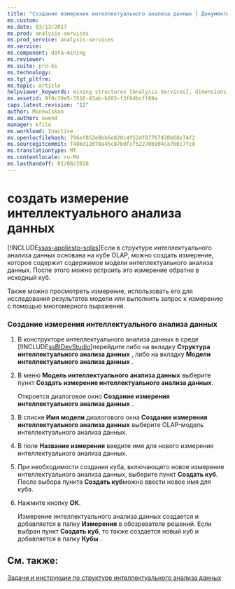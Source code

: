 ```yaml
---
title: "Создание измерения интеллектуального анализа данных | Документы Microsoft"
ms.custom: 
ms.date: 03/13/2017
ms.prod: analysis-services
ms.prod_service: analysis-services
ms.service: 
ms.component: data-mining
ms.reviewer: 
ms.suite: pro-bi
ms.technology: 
ms.tgt_pltfrm: 
ms.topic: article
helpviewer_keywords: mining structures [Analysis Services], dimensions
ms.assetid: 9f0c39e5-3516-43ab-b203-f3f6dbcff89a
caps.latest.revision: "12"
author: Minewiskan
ms.author: owend
manager: kfile
ms.workload: Inactive
ms.openlocfilehash: 786ef852e8bb6e820c4f52df87767478b68e74f2
ms.sourcegitcommit: f486d12078a45c87b0fcf52270b904ca7b0c7fc8
ms.translationtype: MT
ms.contentlocale: ru-RU
ms.lasthandoff: 01/08/2018
---
```

# <a name="create-a-data-mining-dimension"></a>создать измерение интеллектуального анализа данных
[!INCLUDE[ssas-appliesto-sqlas](../../includes/ssas-appliesto-sqlas.md)]Если в структуре интеллектуального анализа данных основана на кубе OLAP, можно создать измерение, которое содержит содержимое модели интеллектуального анализа данных. После этого можно встроить это измерение обратно в исходный куб.  
  
 Также можно просмотреть измерение, использовать его для исследования результатов модели или выполнить запрос к измерению с помощью многомерного выражения.  
  
### <a name="to-create-a-data-mining-dimension"></a>Создание измерения интеллектуального анализа данных  
  
1.  В конструкторе интеллектуального анализа данных в среде [!INCLUDE[ssBIDevStudio](../../includes/ssbidevstudio-md.md)]перейдите либо на вкладку **Структура интеллектуального анализа данных** , либо на вкладку **Модели интеллектуального анализа данных** .  
  
2.  В меню **Модель интеллектуального анализа данных** выберите пункт **Создать измерение интеллектуального анализа данных**.  
  
     Откроется диалоговое окно **Создание измерения интеллектуального анализа данных** .  
  
3.  В списке **Имя модели** диалогового окна **Создание измерения интеллектуального анализа данных** выберите OLAP-модель интеллектуального анализа данных.  
  
4.  В поле **Название измерения** введите имя для нового измерения интеллектуального анализа данных.  
  
5.  При необходимости создания куба, включающего новое измерение интеллектуального анализа данных, выберите пункт **Создать куб**. После выбора пункта **Создать куб**можно ввести новое имя для куба.  
  
6.  Нажмите кнопку **ОК**.  
  
     Измерение интеллектуального анализа данных создается и добавляется в папку **Измерения** в обозревателе решений. Если выбран пункт **Создать куб**, то также создается новый куб и добавляется в папку **Кубы** .  
  
## <a name="see-also"></a>См. также:  
 [Задачи и инструкции по структуре интеллектуального анализа данных](../../analysis-services/data-mining/mining-structure-tasks-and-how-tos.md)  
  
  
